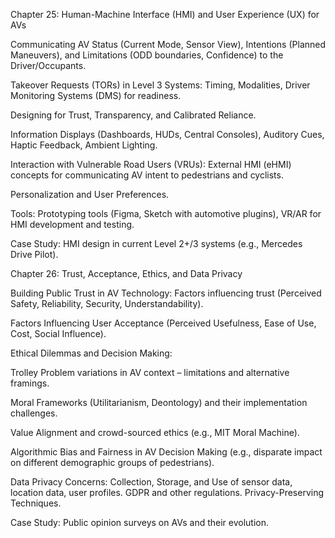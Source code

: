 Chapter 25: Human-Machine Interface (HMI) and User Experience (UX) for AVs

Communicating AV Status (Current Mode, Sensor View), Intentions (Planned Maneuvers), and Limitations (ODD boundaries, Confidence) to the Driver/Occupants.

Takeover Requests (TORs) in Level 3 Systems: Timing, Modalities, Driver Monitoring Systems (DMS) for readiness.

Designing for Trust, Transparency, and Calibrated Reliance.

Information Displays (Dashboards, HUDs, Central Consoles), Auditory Cues, Haptic Feedback, Ambient Lighting.

Interaction with Vulnerable Road Users (VRUs): External HMI (eHMI) concepts for communicating AV intent to pedestrians and cyclists.

Personalization and User Preferences.

Tools: Prototyping tools (Figma, Sketch with automotive plugins), VR/AR for HMI development and testing.

Case Study: HMI design in current Level 2+/3 systems (e.g., Mercedes Drive Pilot).

Chapter 26: Trust, Acceptance, Ethics, and Data Privacy

Building Public Trust in AV Technology: Factors influencing trust (Perceived Safety, Reliability, Security, Understandability).

Factors Influencing User Acceptance (Perceived Usefulness, Ease of Use, Cost, Social Influence).

Ethical Dilemmas and Decision Making:

Trolley Problem variations in AV context – limitations and alternative framings.

Moral Frameworks (Utilitarianism, Deontology) and their implementation challenges.

Value Alignment and crowd-sourced ethics (e.g., MIT Moral Machine).

Algorithmic Bias and Fairness in AV Decision Making (e.g., disparate impact on different demographic groups of pedestrians).

Data Privacy Concerns: Collection, Storage, and Use of sensor data, location data, user profiles. GDPR and other regulations. Privacy-Preserving Techniques.

Case Study: Public opinion surveys on AVs and their evolution.
